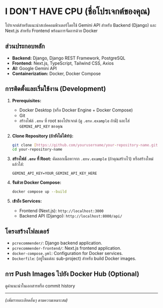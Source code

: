 # I DON'T HAVE CPU (ชื่อโปรเจกต์ของคุณ)

โปรเจกต์สำหรับแนะนำสเปคคอมพิวเตอร์โดยใช้ Gemini API สำหรับ Backend (Django) และ Next.js สำหรับ Frontend พร้อมการจัดการด้วย Docker

## ส่วนประกอบหลัก

* **Backend:** Django, Django REST Framework, PostgreSQL
* **Frontend:** Next.js, TypeScript, Tailwind CSS, Axios
* **AI:** Google Gemini API
* **Containerization:** Docker, Docker Compose

## การติดตั้งและเริ่มใช้งาน (Development)

1.  **Prerequisites:**
    * Docker Desktop (หรือ Docker Engine + Docker Compose)
    * Git
    * สร้างไฟล์ `.env` ที่ root ของโปรเจกต์ (ดู `.env.example` ถ้ามี) และใส่ `GEMINI_API_KEY` ของคุณ

2.  **Clone Repository (ถ้ายังไม่ได้ทำ):**
    ```bash
    git clone [https://github.com/yourusername/your-repository-name.git](https://github.com/yourusername/your-repository-name.git)
    cd your-repository-name
    ```

3.  **สร้างไฟล์ `.env` ที่ Root:**
    คัดลอกเนื้อหาจาก `.env.example` (ถ้าคุณสร้างไว้) หรือสร้างใหม่แล้วใส่:
    ```env
    GEMINI_API_KEY=YOUR_GEMINI_API_KEY_HERE
    ```

4.  **รันด้วย Docker Compose:**
    ```bash
    docker compose up --build
    ```

5.  **เข้าถึง Services:**
    * Frontend (Next.js): `http://localhost:3000`
    * Backend API (Django): `http://localhost:8000/api/`

## โครงสร้างโฟลเดอร์

* `pcrecommender/`: Django backend application.
* `pcrecommender-frontend/`: Next.js frontend application.
* `docker-compose.yml`: Configuration for Docker services.
* `Dockerfile`: (อยู่ในแต่ละ sub-project) สำหรับ build Docker images.

## การ Push Images ไปยัง Docker Hub (Optional)
ดูคำแนะนำในเอกสารหรือ commit history

---

*(เพิ่มรายละเอียดอื่นๆ ตามความเหมาะสม)*